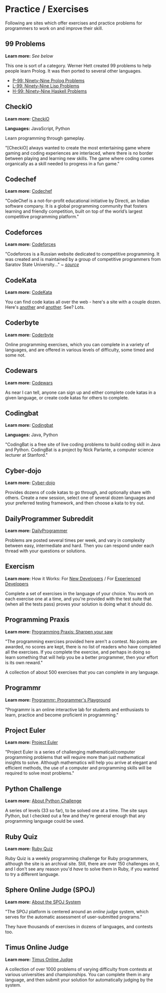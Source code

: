 # Practice / Exercises

Following are sites which offer exercises and practice problems for programmers to work on and improve their skill.

## 99 Problems

**Learn more:** *See below*

This one is sort of a category. Werner Hett created 99 problems to help people learn Prolog. It was then ported to several other languages.

* [P-99: Ninety-Nine Prolog Problems](https://sites.google.com/site/prologsite/prolog-problems)
* [L-99: Ninety-Nine Lisp Problems](http://www.ic.unicamp.br/~meidanis/courses/mc336/2006s2/funcional/L-99_Ninety-Nine_Lisp_Problems.html)
* [H-99: Ninety-Nine Haskell Problems](https://wiki.haskell.org/H-99:_Ninety-Nine_Haskell_Problems)

## CheckiO

**Learn more:** [CheckiO](https://checkio.org/)

**Languages:** JavaScript, Python

Learn programming through gameplay.

"[CheckiO] always wanted to create the most entertaining game where gaming and coding experiences are interlaced, where there is no border between playing and learning new skills. The game where coding comes organically as a skill needed to progress in a fun game."

## Codechef

**Learn more:** [Codechef](https://www.codechef.com/aboutus)

"CodeChef is a not-for-profit educational initiative by Directi, an Indian software company. It is a global programming community that fosters learning and friendly competition, built on top of the world’s largest competitive programming platform."

## Codeforces

**Learn more:** [Codeforces](http://codeforces.com/)

"Codeforces is a Russian website dedicated to competitive programming. It was created and is maintained by a group of competitive programmers from Saratov State University..." *~ [source](https://en.wikipedia.org/wiki/Codeforces)*

## CodeKata

**Learn more:** [CodeKata](http://codekata.com/kata/codekata-intro/)

You can find code katas all over the web - here's a site with a couple dozen. Here's [another](http://www.codekatas.org/) and [another](https://github.com/gamontalvo/awesome-katas). See? Lots.

## Coderbyte

**Learn more:** [Coderbyte](https://coderbyte.com/About/)

Online programming exercises, which you can complete in a variety of languages, and are offered in various levels of difficulty, some timed and some not.

## Codewars

**Learn more:** [Codewars](https://www.codewars.com/)

As near I can tell, anyone can sign up and either complete code katas in a given language, or create code katas for others to complete.

## Codingbat

**Learn more:** [Codingbat](http://codingbat.com/about.html)

**Languages:** Java, Python

"CodingBat is a free site of live coding problems to build coding skill in Java and Python. CodingBat is a project by Nick Parlante, a computer science lecturer at Stanford."

## Cyber-dojo

**Learn more:** [Cyber-dojo](http://cyber-dojo.org/)

Provides dozens of code katas to go through, and optionally share with others. Create a new session, select one of several dozen languages and your preferred testing framework, and then choose a kata to try out.

## DailyProgrammer Subreddit

**Learn more:** [DailyProgrammer](https://www.reddit.com/r/dailyprogrammer/)

Problems are posted several times per week, and vary in complexity between easy, intermediate and hard. Then you can respond under each thread with your questions or solutions.

## Exercism

**Learn more:** How it Works: For [New Developers](http://exercism.io/how-it-works/newbie) / For [Experienced Developers](http://exercism.io/how-it-works)

Complete a set of exercises in the language of your choice. You work on each exercise one at a time, and you're provided with the test suite that (when all the tests pass) proves your solution is doing what it should do.

## Programming Praxis

**Learn more:** [Programming Praxis: Sharpen your saw](https://programmingpraxis.com/contents/about/)

"The programming exercises provided here aren't a contest. No points are awarded, no scores are kept, there is no list of readers who have completed all the exercises. If you complete the exercise, and perhaps in doing so learn something that will help you be a better programmer, then your effort is its own reward."

A collection of about 500 exercises that you can complete in any language.

## Programmr

**Learn more:** [Programmr: Programmer's Playground](http://www.programmr.com/about_us)

"Programmr is an online interactive lab for students and enthusiasts to learn, practice and become proficient in programming."

## Project Euler

**Learn more:** [Project Euler](https://projecteuler.net/)

"Project Euler is a series of challenging mathematical/computer programming problems that will require more than just mathematical insights to solve. Although mathematics will help you arrive at elegant and efficient methods, the use of a computer and programming skills will be required to solve most problems."

## Python Challenge

**Learn more:** [About Python Challenge](http://www.pythonchallenge.com/about.php)

A series of levels (33 so far), to be solved one at a time. The site says Python, but I checked out a few and they're general enough that any programming language could be used.

## Ruby Quiz

**Learn more:** [Ruby Quiz](http://rubyquiz.com/)

Ruby Quiz is a weekly programming challenge for Ruby programmers, although the site is an archival site. Still, there are over 150 challenges on it, and I don't see any reason you'd *have* to solve them in Ruby, if you wanted to try a different language.

## Sphere Online Judge (SPOJ)

**Learn more:** [About the SPOJ System](http://www.spoj.com/info/)

"The SPOJ platform is centered around an *online judge* system, which serves for the automatic assessment of user-submitted programs."

They have thousands of exercises in dozens of languages, and contests too.

## Timus Online Judge

**Learn more:** [Timus Online Judge](http://acm.timus.ru/help.aspx?topic=judge)

A collection of over 1000 problems of varying difficulty from contests at various universities and championships. You can complete them in any language, and then submit your solution for automatically judging by the system.
